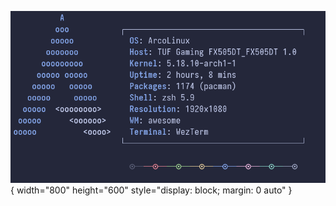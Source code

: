 ![neofetch](https://raw.githubusercontent.com/arionrefat/dotfiles/master/screenshots/.screenshots/ss5.png){ width="800" height="600" style="display: block; margin: 0 auto" }

